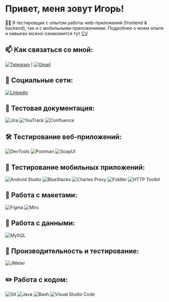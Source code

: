 # Привет, меня зовут Игорь!
👨‍💻 Я тестировщик с опытом работы web-приложений (frontend & backend), так и с мобильными приложениями. Подробнее о моем опыте и навыках можно ознакомится тут 
[CV](https://drive.google.com/file/d/1zAbLApZTxMo2-kARMo74mWY6W4jZwt7-/view?usp=sharing)

## 📫 Как связаться со мной:
[![Telegram](https://img.shields.io/badge/Telegram-26A5E4?style=flat&logo=telegram&logoColor=white)](https://t.me/The_chief_of_kiwi) | [![Gmail](https://img.shields.io/badge/Gmail-D14836?style=flat&logo=gmail&logoColor=white)](mailto:kivishevigor@gmail.com)

## 🤝 Социальные сети:
[![LinkedIn](https://img.shields.io/badge/LinkedIn-0077B5?style=flat&logo=linkedin&logoColor=white)](https://www.linkedin.com/in/igor-kivishev-a17252332/) 


## 📁 Тестовая документация:
![Jira](https://img.shields.io/badge/Jira-0052CC?style=flat&logo=jira&logoColor=white)
![YouTrack](https://img.shields.io/badge/YouTrack-0078D4?style=flat&logo=jetbrains&logoColor=white)
![Confluence](https://img.shields.io/badge/Confluence-172B4D?style=flat&logo=atlassian&logoColor=white)


## 🛠 Тестирование веб-приложений:
![DevTools](https://img.shields.io/badge/DevTools-000000?style=flat&logo=googlechrome&logoColor=white)
![Postman](https://img.shields.io/badge/Postman-FF6C37?style=flat&logo=postman&logoColor=white)
![SoapUI](https://img.shields.io/badge/SoapUI-1B8F2B?style=flat&logo=soapui&logoColor=white)

## 📱 Тестирование мобильных приложений:
![Android Studio](https://img.shields.io/badge/Android%20Studio-3DDC84?style=flat&logo=androidstudio&logoColor=white)
![BlueStacks](https://img.shields.io/badge/BlueStacks-00A9E0?style=flat&logo=bluestacks&logoColor=white)
![Charles Proxy](https://img.shields.io/badge/Charles-2E2E2E?style=flat&logo=charles&logoColor=white)
![Fiddler](https://img.shields.io/badge/Fiddler-7B3F00?style=flat&logo=fiddler&logoColor=white)
![HTTP Toolkit](https://img.shields.io/badge/HTTP%20Toolkit-1A1A1A?style=flat&logo=http%20toolkit&logoColor=white)

## 🎨 Работа с макетами:
![Figma](https://img.shields.io/badge/Figma-F24E1E?style=flat&logo=figma&logoColor=white)
![Miro](https://img.shields.io/badge/Miro-FF2D20?style=flat&logo=miro&logoColor=white)

## 💾 Работа с данными:
![MySQL](https://img.shields.io/badge/MySQL-00758F?style=flat&logo=mysql&logoColor=white)

## 🚀 Производительность и тестирование:
![JMeter](https://img.shields.io/badge/JMeter-F27C28?style=flat&logo=apachejmeter&logoColor=white)

## ✏️ Работа с кодом:
![Git](https://img.shields.io/badge/Git-F05032?style=flat&logo=git&logoColor=white)
![Java](https://img.shields.io/badge/Java-007396?style=flat&logo=java&logoColor=white)
![Bash](https://img.shields.io/badge/Bash-4EAA25?style=flat&logo=gnubash&logoColor=white)
![Visual Studio Code](https://img.shields.io/badge/Visual%20Studio%20Code-007ACC?style=flat&logo=visualstudiocode&logoColor=white)
